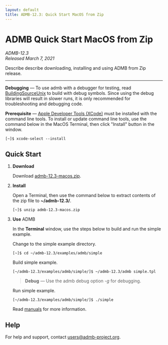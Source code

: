 ```yaml
---
layout: default
title: ADMB-12.3: Quick Start MacOS from Zip
---
```


# ADMB Quick Start MacOS from Zip

*ADMB-12.3*  
*Released March 7, 2021*  

Describe describe downloading, installing and using ADMB from Zip release.

---

**Debugging** &mdash; To use admb with a debugger for testing, read [BuildingSourceUnix](BuildingSourceUnix.html) to build with debug symbols.  Since using the debug libraries will result in slower runs, it is only recommended for troubleshooting and debugging code. 

**Prerequisite** &mdash; [Apple Developer Tools (XCode)](https://developer.apple.com/xcode/) must be installed with the command line tools.  To install or update command line tools, use the command below in the MacOS Terminal, then click "Install" button in the window.

```
[~]$ xcode-select --install
```

Quick Start
-----------

1. **Download**

   Download [admb-12.3-macos.zip](https://github.com/admb-project/admb/releases/download/admb-12.3/admb-12.3-macos.zip).

2. **Install**

   Open a Terminal, then use the command below to extract contents of the zip file to **~/admb-12.3/**. 

   ```
   [~]$ unzip admb-12.3-macos.zip
   ```

3. **Use** ADMB

   In the **Terminal** window, use the steps below to build and run the simple example.

   Change to the simple example directory.       

   ```
   [~]$ cd ~/admb-12.3/examples/admb/simple
   ```

   Build simple example.

   ```
   [~/admb-12.3/examples/admb/simple/]$ ~/admb-12.3/admb simple.tpl
   ```
   > **Debug** &mdash; Use the admb debug option *-g* for debugging.

   Run simple example.

   ```
   [~/admb-12.3/examples/admb/simple/]$ ./simple
   ```

   Read [manuals](http://www.admb-project.org/docs/manuals/) for more information.

Help
----

For help and support, contact <users@admb-project.org>.
